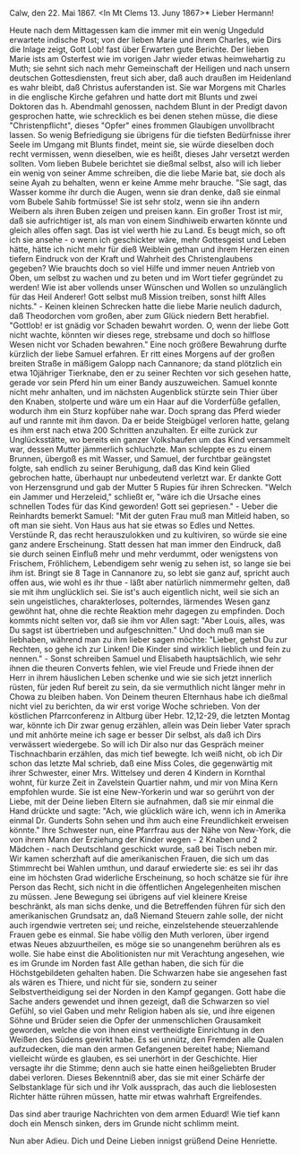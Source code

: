  Calw, den 22. Mai 1867.
 <In Mt Clems 13. Juny 1867>*
Lieber Hermann!

Heute nach dem Mittagessen kam die immer mit ein wenig Ungeduld erwartete indische Post; von der lieben Marie und ihrem Charles, wie Dirs die Inlage zeigt, Gott Lob! fast über Erwarten gute Berichte. Der lieben Marie ists am Osterfest wie im vorigen Jahr wieder etwas heimwehartig zu Muth; sie sehnt sich nach mehr Gemeinschaft der Heiligen und nach unsern deutschen Gottesdiensten, freut sich aber, daß auch draußen im Heidenland es wahr bleibt, daß Christus auferstanden ist. Sie war Morgens mit Charles in die englische Kirche gefahren und hatte dort mit Blunts und zwei Doktoren das h. Abendmahl genossen, nachdem Blunt in der Predigt davon gesprochen hatte, wie schrecklich es bei denen stehen müsse, die diese "Christenpflicht", dieses "Opfer" eines frommen Glaubigen unvollbracht lassen. So wenig Befriedigung sie übrigens für die tiefsten Bedürfnisse ihrer Seele im Umgang mit Blunts findet, meint sie, sie würde dieselben doch recht vermissen, wenn dieselben, wie es heißt, dieses Jahr versetzt werden sollten. Vom lieben Bubele berichtet sie dießmal selbst, also will ich lieber ein wenig von seiner Amme schreiben, die die liebe Marie bat, sie doch als seine Ayah zu behalten, wenn er keine Amme mehr brauche. "Sie sagt, das Wasser komme ihr durch die Augen, wenn sie dran denke, daß sie einmal vom Bubele Sahib fortmüsse! Sie ist sehr stolz, wenn sie ihn andern Weibern als ihren Buben zeigen und preisen kann. Ein großer Trost ist mir, daß sie aufrichtiger ist, als man von einem Sindhiweib erwarten könnte und gleich alles offen sagt. Das ist viel werth hie zu Land. Es beugt mich, so oft ich sie ansehe - o wenn ich geschickter wäre, mehr Gottesgeist und Leben hätte, hätte ich nicht mehr für dieß Weiblein gethan und ihrem Herzen einen tiefern Eindruck von der Kraft und Wahrheit des Christenglaubens gegeben? Wie brauchts doch so viel Hilfe und immer neuen Antrieb von Oben, um selbst zu wachen und zu beten und im Wort tiefer gegründet zu werden! Wie ist aber vollends unser Wünschen und Wollen so unzulänglich für das Heil Anderer! Gott selbst muß Mission treiben, sonst hilft Alles nichts." - Keinen kleinen Schrecken hatte die liebe Marie neulich dadurch, daß Theodorchen vom großen, aber zum Glück niedern Bett herabfiel. "Gottlob! er ist gnädig vor Schaden bewahrt worden. O, wenn der liebe Gott nicht wachte, könnten wir dieses rege, strebsame und doch so hilflose Wesen nicht vor Schaden bewahren." Eine noch größere Bewahrung durfte kürzlich der liebe Samuel erfahren. Er ritt eines Morgens auf der großen breiten Straße in mäßigem Galopp nach Cannanore; da stand plötzlich ein etwa 10jähriger Tierknabe, den er zu seiner Rechten vor sich gesehen hatte, gerade vor sein Pferd hin um einer Bandy auszuweichen. Samuel konnte nicht mehr anhalten, und im nächsten Augenblick stürzte sein Thier über den Knaben, stolperte und wäre um ein Haar auf die Vorderfüße gefallen, wodurch ihm ein Sturz kopfüber nahe war. Doch sprang das Pferd wieder auf und rannte mit ihm davon. Da er beide Steigbügel verloren hatte, gelang es ihm erst nach etwa 200 Schritten anzuhalten. Er eilte zurück zur Unglücksstätte, wo bereits ein ganzer Volkshaufen um das Kind versammelt war, dessen Mutter jämmerlich schluchzte. Man schleppte es zu einem Brunnen, übergoß es mit Wasser, und Samuel, der furchtbar geängstet folgte, sah endlich zu seiner Beruhigung, daß das Kind kein Glied gebrochen hatte, überhaupt nur unbedeutend verletzt war. Er dankte Gott von Herzensgrund und gab der Mutter 5 Rupies für ihren Schrecken. "Welch ein Jammer und Herzeleid," schließt er, "wäre ich die Ursache eines schnellen Todes für das Kind geworden! Gott sei gepriesen." - Ueber die Reinhardts bemerkt Samuel: "Mit der guten Frau muß man Mitleid haben, so oft man sie sieht. Von Haus aus hat sie etwas so Edles und Nettes. Verstünde R, das recht herauszulokken und zu kultiviren, so würde sie eine ganz andere Erscheinung. Statt dessen hat man immer den Eindruck, daß sie durch seinen Einfluß mehr und mehr verdummt, oder wenigstens von Frischem, Fröhlichem, Lebendigem sehr wenig zu sehen ist, so lange sie bei ihm ist. Bringt sie 8 Tage in Cannanore zu, so lebt sie ganz auf, spricht auch offen aus, wie wohl es ihr thue - läßt aber natürlich nimmermehr gelten, daß sie mit ihm unglücklich sei. Sie ist's auch eigentlich nicht, weil sie sich an sein ungeistliches, charakterloses, polterndes, lärmendes Wesen ganz gewöhnt hat, ohne die rechte Reaktion mehr dagegen zu empfinden. Doch kommts nicht selten vor, daß sie ihm vor Allen sagt: "Aber Louis, alles, was Du sagst ist übertrieben und aufgeschnitten." Und doch muß man sie liebhaben, während man zu ihm lieber sagen möchte: "Lieber, gehst Du zur Rechten, so gehe ich zur Linken! Die Kinder sind wirklich lieblich und fein zu nennen." - Sonst schreiben Samuel und Elisabeth hauptsächlich, wie sehr ihnen die theuren Converts fehlen, wie viel Freude und Friede ihnen der Herr in ihrem häuslichen Leben schenke und wie sie sich jetzt innerlich rüsten, für jeden Ruf bereit zu sein, da sie vermuthlich nicht länger mehr in Chowa zu bleiben haben. 
Von Deinem theuren Elternhaus habe ich dießmal nicht viel zu berichten, da wir erst vorige Woche schrieben. Von der köstlichen Pfarrconferenz in Altburg über Hebr. 12,12-29, die letzten Montag war, könnte ich Dir zwar genug erzählen, allein was Dein lieber Vater sprach und mit anhörte meine ich sage er besser Dir selbst, als daß ich Dirs verwässert wiedergebe. So will ich Dir also nur das Gespräch meiner Tischnachbarin erzählen, das mich tief bewegte. Ich weiß nicht, ob ich Dir schon das letzte Mal schrieb, daß eine Miss Coles, die gegenwärtig mit ihrer Schwester, einer Mrs. Wittelsey und deren 4 Kindern in Kornthal wohnt, für kurze Zeit in Zavelstein Quartier nahm, und mir von Mina Kern empfohlen wurde. Sie ist eine New-Yorkerin und war so gerührt von der Liebe, mit der Deine lieben Eltern sie aufnahmen, daß sie mir einmal die Hand drückte und sagte: "Ach, wie glücklich wäre ich, wenn ich in Amerika einmal Dr. Gunderts Sohn sehen und ihm auch eine Freundlichkeit erweisen könnte." Ihre Schwester nun, eine Pfarrfrau aus der Nähe von New-York, die von ihrem Mann der Erziehung der Kinder wegen - 2 Knaben und 2 Mädchen - nach Deutschland geschickt wurde, saß bei Tisch neben mir. Wir kamen scherzhaft auf die amerikanischen Frauen, die sich um das Stimmrecht bei Wahlen umthun, und darauf erwiederte sie: es sei ihr das eine im höchsten Grad widerliche Erscheinung, so hoch schätze sie für ihre Person das Recht, sich nicht in die öffentlichen Angelegenheiten mischen zu müssen. Jene Bewegung sei übrigens auf viel kleinere Kreise beschränkt, als man sichs denke, und die Betreffenden führen für sich den amerikanischen Grundsatz an, daß Niemand Steuern zahle solle, der nicht auch irgendwie vertreten sei; und reiche, einzelstehende steuerzahlende Frauen gebe es einmal. Sie habe völlig den Muth verloren, über irgend etwas Neues abzuurtheilen, es möge sie so unangenehm berühren als es wolle. Sie habe einst die Abolitionisten nur mit Verachtung angesehen, wie es im Grunde im Norden fast Alle gethan haben, die sich für die Höchstgebildeten gehalten haben. Die Schwarzen habe sie angesehen fast als wären es Thiere, und nicht für sie, sondern zu seiner Selbstvertheidigung sei der Norden in den Kampf gegangen. Gott habe die Sache anders gewendet und ihnen gezeigt, daß die Schwarzen so viel Gefühl, so viel Gaben und mehr Religion haben als sie, und ihre eigenen Söhne und Brüder seien die Opfer der unmenschlichen Grausamkeit geworden, welche die von ihnen einst vertheidigte Einrichtung in den Weißen des Südens gewirkt habe. Es sei unnütz, den Fremden alle Qualen aufzudecken, die man den armen Gefangenen bereitet habe; Niemand vielleicht würde es glauben, es sei unerhört in der Geschichte. Hier versagte ihr die Stimme; denn auch sie hatte einen heißgeliebten Bruder dabei verloren. Dieses Bekenntniß aber, das sie mit einer Schärfe der Selbstanklage für sich und ihr Volk aussprach, das auch die lieblosesten Richter hätte rühren müssen, hatte mir etwas wahrhaft Ergreifendes.

Das sind aber traurige Nachrichten von dem armen Eduard! Wie tief kann doch ein Mensch sinken, ders im Grunde nicht schlimm meint.

Nun aber Adieu. Dich und Deine Lieben innigst grüßend
 Deine Henriette.
